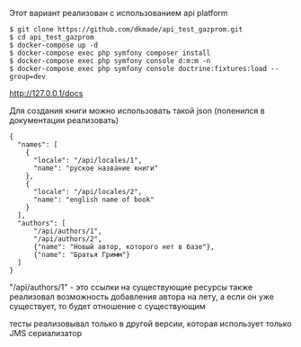 Этот вариант реализован с использованием api platform

    $ git clone https://github.com/dkmade/api_test_gazprom.git
    $ cd api_test_gazprom
    $ docker-compose up -d
    $ docker-compose exec php symfony composer install
    $ docker-compose exec php symfony console d:m:m -n
    $ docker-compose exec php symfony console doctrine:fixtures:load --group=dev

http://127.0.0.1/docs

Для создания книги можно использовать такой json (поленился в документации реализовать)

    {
      "names": [
        {
          "locale": "/api/locales/1",
          "name": "руское название книги"
        },
        {
          "locale": "/api/locales/2",
          "name": "english name of book"
        }
      ],
      "authors": [
          "/api/authors/1",
          "/api/authors/2",
          {"name": "Новый автор, которого нет в базе"},
          {"name": "Братья Гримм"}
      ]
    }

"/api/authors/1" - это ссылки на существующие ресурсы
также реализовал возможность добавления автора на лету,
а если он уже существует, то будет отношение с существующим

тесты реализовывал только в другой версии, которая использует только JMS сериализатор 
